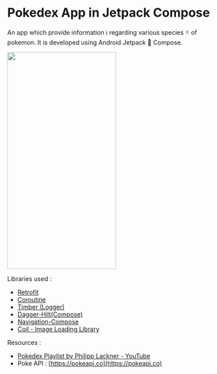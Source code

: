 # Pokedex App in Jetpack Compose

An app which provide information ℹ regarding various species 🃏 of pokemon. It is developed using Android Jetpack 🚀 Compose.

<img src="https://user-images.githubusercontent.com/86999890/135745220-45d3cadb-7858-47ef-b270-47bb701d5c0a.gif" width="250" height="500"/>

Libraries used :
* [Retrofit](https://square.github.io/retrofit/)
* [Coroutine](https://developer.android.com/kotlin/coroutines?gclid=CjwKCAjwhuCKBhADEiwA1HegOVAW3LpDfdzjj7fsTYpHCnX5CPXZwJ3iUbX_YLwwdX36MGRvW7hKtBoCVR8QAvD_BwE&gclsrc=aw.ds)
* [Timber (Logger)](https://github.com/JakeWharton/timber)
* [Dagger-Hilt(Compose)](https://developer.android.com/training/dependency-injection/hilt-android)
* [Navigation-Compose](https://developer.android.com/guide/navigation/navigation-getting-started)
* [Coil - Image Loading Library](https://coil-kt.github.io/coil/compose/)


Resources :
- [Pokedex Playlist by Philipp Lackner - YouTube](https://youtube.com/playlist?list=PLQkwcJG4YTCTimTCpEL5FZgaWdIZQuB7m)
- Poke API : [https://pokeapi.co](https://pokeapi.co)

